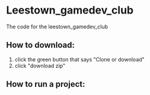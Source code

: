 # Leestown_gamedev_club
The code for the leestown_gamedev_club

## How to download:
1. click the green button that says "Clone or download"
2. click "download zip"
## How to run a project: